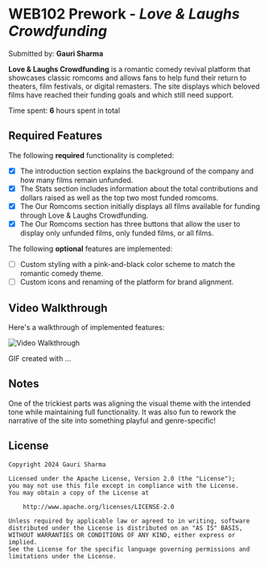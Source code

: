# WEB102 Prework - *Love & Laughs Crowdfunding*

Submitted by: **Gauri Sharma**

**Love & Laughs Crowdfunding** is a romantic comedy revival platform that showcases classic romcoms and allows fans to help fund their return to theaters, film festivals, or digital remasters. The site displays which beloved films have reached their funding goals and which still need support.

Time spent: **6** hours spent in total

## Required Features

The following **required** functionality is completed:

* [x] The introduction section explains the background of the company and how many films remain unfunded.
* [x] The Stats section includes information about the total contributions and dollars raised as well as the top two most funded romcoms.
* [x] The Our Romcoms section initially displays all films available for funding through Love & Laughs Crowdfunding.
* [x] The Our Romcoms section has three buttons that allow the user to display only unfunded films, only funded films, or all films.

The following **optional** features are implemented:

* [ ] Custom styling with a pink-and-black color scheme to match the romantic comedy theme.
* [ ] Custom icons and renaming of the platform for brand alignment.

## Video Walkthrough

Here's a walkthrough of implemented features:

<img src='http://i.imgur.com/link/to/your/gif/file.gif' title='Video Walkthrough' width='' alt='Video Walkthrough' />

<!-- Replace this with whatever GIF tool you used! -->
GIF created with ...  
<!-- Recommended tools:
[Kap](https://getkap.co/) for macOS
[ScreenToGif](https://www.screentogif.com/) for Windows
[peek](https://github.com/phw/peek) for Linux. -->

## Notes

One of the trickiest parts was aligning the visual theme with the intended tone while maintaining full functionality. It was also fun to rework the narrative of the site into something playful and genre-specific!

## License

    Copyright 2024 Gauri Sharma

    Licensed under the Apache License, Version 2.0 (the "License");
    you may not use this file except in compliance with the License.
    You may obtain a copy of the License at

        http://www.apache.org/licenses/LICENSE-2.0

    Unless required by applicable law or agreed to in writing, software
    distributed under the License is distributed on an "AS IS" BASIS,
    WITHOUT WARRANTIES OR CONDITIONS OF ANY KIND, either express or implied.
    See the License for the specific language governing permissions and
    limitations under the License.
